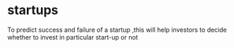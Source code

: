 # startups
To predict success and failure of a startup
,this will help investors to decide whether to invest in particular start-up or not

